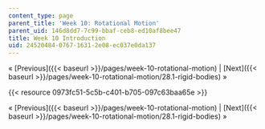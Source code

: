 ```yaml
---
content_type: page
parent_title: 'Week 10: Rotational Motion'
parent_uid: 146d8dd7-7c99-bbaf-ceb8-ed10af8bee47
title: Week 10 Introduction
uid: 24520484-0767-1631-2e08-ec037e0da137
---
```


« [Previous]({{< baseurl >}}/pages/week-10-rotational-motion) | [Next]({{< baseurl >}}/pages/week-10-rotational-motion/28.1-rigid-bodies) »

{{< resource 0973fc51-5c5b-c401-b705-097c63baa65e >}}

« [Previous]({{< baseurl >}}/pages/week-10-rotational-motion) | [Next]({{< baseurl >}}/pages/week-10-rotational-motion/28.1-rigid-bodies) »